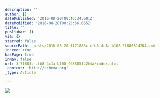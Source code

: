 ```yaml
---
description: ''
author: []
datePublished: '2016-08-20T00:46:34.601Z'
dateModified: '2016-08-20T00:20:56.665Z'
title: ''
publisher: {}
via: {}
starred: false
sourcePath: _posts/2016-08-20-3f71883c-cfb8-4c1a-b108-9f880514204a.md
inFeed: true
hasPage: true
inNav: false
url: 3f71883c-cfb8-4c1a-b108-9f880514204a/index.html
_context: 'http://schema.org'
_type: Article

---
```

![](https://the-grid-user-content.s3-us-west-2.amazonaws.com/aeb40dfa-1442-46fe-b653-4c7bc0475e18.jpg)